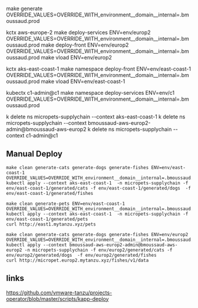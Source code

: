 
make generate OVERRIDE_VALUES=OVERRIDE_WITH_environment__domain__internal=.bmoussaud.prod


kctx aws-europe-2
make deploy-services ENV=env/europ2 OVERRIDE_VALUES=OVERRIDE_WITH_environment__domain__internal=.bmoussaud.prod
make deploy-front ENV=env/europ2 OVERRIDE_VALUES=OVERRIDE_WITH_environment__domain__internal=.bmoussaud.prod
make vload ENV=env/europ2

kctx aks-east-coast-1
make namespace deploy-front ENV=env/east-coast-1 OVERRIDE_VALUES=OVERRIDE_WITH_environment__domain__internal=.bmoussaud.prod
make vload ENV=env/east-coast-1


kubectx c1-admin@c1
make namespace deploy-services ENV=env/c1 OVERRIDE_VALUES=OVERRIDE_WITH_environment__domain__internal=.bmoussaud.prod


k delete ns micropets-supplychain --context aks-east-coast-1
k delete ns micropets-supplychain --context bmoussaud-aws-europ2-admin@bmoussaud-aws-europ2
k delete ns micropets-supplychain --context c1-admin@c1


## Manual Deploy

```
make clean generate-cats generate-dogs generate-fishes ENV=env/east-coast-1 OVERRIDE_VALUES=OVERRIDE_WITH_environment__domain__internal=.bmoussaud.prod 
kubectl apply --context aks-east-coast-1  -n micropets-supplychain -f env/east-coast-1/generated/cats -f env/east-coast-1/generated/dogs  -f env/east-coast-1/generated/fishes 

make clean generate-pets ENV=env/east-coast-1 OVERRIDE_VALUES=OVERRIDE_WITH_environment__domain__internal=.bmoussaud.prod 
kubectl apply --context aks-east-coast-1  -n micropets-supplychain -f env/east-coast-1/generated/pets
curl http://east1.mytanzu.xyz/pets
```

```
make clean generate-cats generate-dogs generate-fishes ENV=env/europ2 OVERRIDE_VALUES=OVERRIDE_WITH_environment__domain__internal=.bmoussaud.prod 
kubectl apply --context bmoussaud-aws-europ2-admin@bmoussaud-aws-europ2 -n micropets-supplychain -f env/europ2/generated/cats -f env/europ2/generated/dogs  -f env/europ2/generated/fishes 
curl http://micropet.europ2.mytanzu.xyz/fishes/v1/data
```



## links

https://github.com/vmware-tanzu/projects-operator/blob/master/scripts/kapp-deploy
